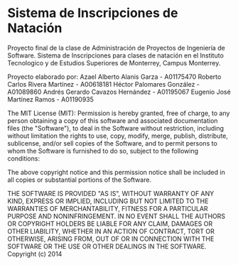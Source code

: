Sistema de Inscripciones de Natación
====================================

Proyecto final de la clase de Administración de Proyectos de Ingeniería de Software. 
Sistema de Inscripciones para clases de natación en el Instituto Tecnologico y de Estudios Superiores de Monterrey, Campus Monterrey.

Proyecto elaborado por:
Azael Alberto Alanis Garza - A01175470 
Roberto Carlos Rivera Martínez - A00618181 
Héctor Palomares González - A01089860 
Andrés Gerardo Cavazos Hernández - A01195067 
Eugenio José Martínez Ramos - A01190935

The MIT License (MIT):
Permission is hereby granted, free of charge, to any person obtaining a copy
of this software and associated documentation files (the "Software"), to deal
in the Software without restriction, including without limitation the rights
to use, copy, modify, merge, publish, distribute, sublicense, and/or sell
copies of the Software, and to permit persons to whom the Software is
furnished to do so, subject to the following conditions:

The above copyright notice and this permission notice shall be included in all
copies or substantial portions of the Software.

THE SOFTWARE IS PROVIDED "AS IS", WITHOUT WARRANTY OF ANY KIND, EXPRESS OR
IMPLIED, INCLUDING BUT NOT LIMITED TO THE WARRANTIES OF MERCHANTABILITY,
FITNESS FOR A PARTICULAR PURPOSE AND NONINFRINGEMENT. IN NO EVENT SHALL THE
AUTHORS OR COPYRIGHT HOLDERS BE LIABLE FOR ANY CLAIM, DAMAGES OR OTHER
LIABILITY, WHETHER IN AN ACTION OF CONTRACT, TORT OR OTHERWISE, ARISING FROM,
OUT OF OR IN CONNECTION WITH THE SOFTWARE OR THE USE OR OTHER DEALINGS IN THE
SOFTWARE.
Copyright (c) 2014
